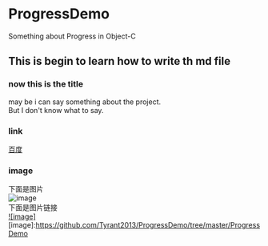 ProgressDemo
============

Something about Progress in Object-C

This is begin to learn how to write th md file
-------------------

### now this is the title

may be i can say something about the project.<br />
But I don't know what to say.

### link
[百度](http://www.baidu.com)<br />

### image
下面是图片<br />
![image](https://github.com/Tyrant2013/ProgressDemo/tree/master/ProgressDemo/Default.png)<br />
下面是图片链接<br />
[![image]](https://github.com/Tyrant2013/ProgressDemo/tree/master/ProgressDemo/Default.png)
[image]:https://github.com/Tyrant2013/ProgressDemo/tree/master/ProgressDemo
